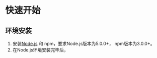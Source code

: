 # 快速开始

## 环境安装
1. 安装[Node.js](https://nodejs.org/) 和 npm，要求Node.js版本为5.0.0+， npm版本为3.0.0+。
2. 在Node.js环境安装完毕后，